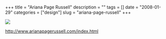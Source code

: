 +++
title = "Ariana Page Russell"
description = ""
tags = []
date = "2008-01-29"
categories = ["design"]
slug = "ariana-page-russell"
+++


 

  <div id="screens-thumbs" class="clearfix">
    <div class="txt-center" id="design-submission"><a href="http://www.arianapagerussell.com/index.html"><img id='bluga-thumbnail-1041' class='bluga-thumbnail large' src='http://media.konigi.com/bluga/
wt47f281d4d475e_0.jpg'/></a></div>  
  </div>   
<p><a href="http://www.arianapagerussell.com/index.html">http://www.arianapagerussell.com/index.html</a></p>




